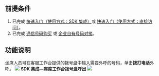 ## 前提条件
1. 已完成 [快速入门（使用方式：SDK 集成）](https://cloud.tencent.com/document/product/679/73495)或 [快速入门（使用方式：直接访问）](https://cloud.tencent.com/document/product/679/73496)。
2. 已完成 [通信号码购买](https://cloud.tencent.com/document/product/679/63785) 或 [企业自有号码对接](https://cloud.tencent.com/document/product/679/67131)。

## 功能说明
坐席人员可在客服工作台提供的拨号盘中输入需要外呼的号码，单击**拨打电话**外呼。
![](https://qcloudimg.tencent-cloud.cn/raw/bec0f59cd9e3ffb519df933e9e525c21.png)
**SDK 集成—座席工作台拨号盘呼出**
![](https://qcloudimg.tencent-cloud.cn/raw/54984312676fd61fde2bf37c15db8e7b.png)
